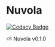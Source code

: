# Nuvola

[![Codacy Badge](https://api.codacy.com/project/badge/Grade/406cf1c7eaad40a29f46578dabd49fa9)](https://app.codacy.com/gh/Partizionare/Nuvola?utm_source=github.com&utm_medium=referral&utm_content=Partizionare/Nuvola&utm_campaign=Badge_Grade_Settings)

⛅️ Nuvola v0.1.0
